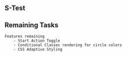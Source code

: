 ## S-Test

## Remaining Tasks
    Features remaining
        - Start Action Toggle
        - Conditional Classes rendering for circle colors
        - CSS Adaptive Styling
